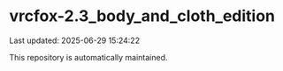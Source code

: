 # vrcfox-2.3_body_and_cloth_edition

Last updated: 2025-06-29 15:24:22

This repository is automatically maintained.
